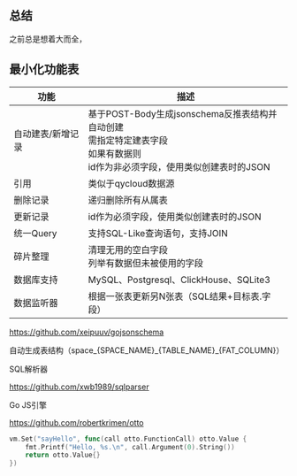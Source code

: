 ## 总结

之前总是想着大而全，

## 最小化功能表

| 功能              | 描述                                                         |
| ----------------- | ------------------------------------------------------------ |
| 自动建表/新增记录 | 基于POST-Body生成jsonschema反推表结构并自动创建<br />需指定特定建表字段<br />如果有数据则<br />id作为非必须字段，使用类似创建表时的JSON |
| 引用              | 类似于qycloud数据源                                          |
| 删除记录          | 递归删除所有从属表                                           |
| 更新记录          | id作为必须字段，使用类似创建表时的JSON                       |
| 统一Query         | 支持SQL-Like查询语句，支持JOIN                               |
| 碎片整理          | 清理无用的空白字段<br />列举有数据但未被使用的字段           |
| 数据库支持        | MySQL、Postgresql、ClickHouse、SQLite3                       |
| 数据监听器        | 根据一张表更新另N张表（SQL结果+目标表.字段）                 |

https://github.com/xeipuuv/gojsonschema

自动生成表结构（space\_{SPACE_NAME}\_{TABLE_NAME}\_{FAT_COLUMN}）

SQL解析器

https://github.com/xwb1989/sqlparser

Go JS引擎

https://github.com/robertkrimen/otto

```go
vm.Set("sayHello", func(call otto.FunctionCall) otto.Value {
    fmt.Printf("Hello, %s.\n", call.Argument(0).String())
    return otto.Value{}
})
```



